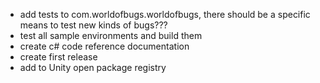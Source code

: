 * add tests to com.worldofbugs.worldofbugs, there should be a specific means to test new kinds of bugs???
* test all sample environments and build them
* create c# code reference documentation
* create first release
* add to Unity open package registry